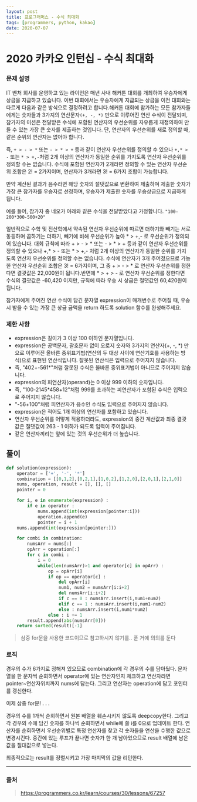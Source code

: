 ```yaml
---
layout: post
title: 프로그래머스 - 수식 최대화
tags: [programmers, python, kakao]
date: 2020-07-07
---
```


# 2020 카카오 인턴십 - 수식 최대화

### 문제 설명

IT 벤처 회사를 운영하고 있는 라이언은 매년 사내 해커톤 대회를 개최하여 우승자에게 상금을 지급하고 있습니다.
이번 대회에서는 우승자에게 지급되는 상금을 이전 대회와는 다르게 다음과 같은 방식으로 결정하려고 합니다.해커톤 대회에 참가하는 모든 참가자들에게는 숫자들과 3가지의 연산문자`(+, -, *)` 만으로 이루어진 연산 수식이 전달되며, 참가자의 미션은 전달받은 수식에 포함된 연산자의 우선순위를 자유롭게 재정의하여 만들 수 있는 가장 큰 숫자를 제출하는 것입니다.
단, 연산자의 우선순위를 새로 정의할 때, 같은 순위의 연산자는 없어야 합니다.

즉, `+ > - > *` 또는 `- > * > +` 등과 같이 연산자 우선순위를 정의할 수 있으나 `+,* > -` 또는 `* > +,-`처럼 2개 이상의 연산자가 동일한 순위를 가지도록 연산자 우선순위를 정의할 수는 없습니다. 
수식에 포함된 연산자가 2개라면 정의할 수 있는 연산자 우선순위 조합은 2! = 2가지이며, 연산자가 3개라면 3! = 6가지 조합이 가능합니다.

만약 계산된 결과가 음수라면 해당 숫자의 절댓값으로 변환하여 제출하며 제출한 숫자가 가장 큰 참가자를 우승자로 선정하며, 우승자가 제출한 숫자를 우승상금으로 지급하게 됩니다.

예를 들어, 참가자 중 네오가 아래와 같은 수식을 전달받았다고 가정합니다.
`"100-200*300-500+20"`

일반적으로 수학 및 전산학에서 약속된 연산자 우선순위에 따르면 더하기와 빼기는 서로 동등하며 곱하기는 더하기, 빼기에 비해 우선순위가 높아 * > +,- 로 우선순위가 정의되어 있습니다. 대회 규칙에 따라 + > - > * 또는 - > * > + 등과 같이 연산자 우선순위를 정의할 수 있으나 +,* > - 또는 * > +,- 처럼 2개 이상의 연산자가 동일한 순위를 가지도록 연산자 우선순위를 정의할 수는 없습니다. 수식에 연산자가 3개 주어졌으므로 가능한 연산자 우선순위 조합은 3! = 6가지이며, 그 중 + > - > * 로 연산자 우선순위를 정한다면 결괏값은 22,000원이 됩니다.반면에 * > + > - 로 연산자 우선순위를 정한다면 수식의 결괏값은 -60,420 이지만, 규칙에 따라 우승 시 상금은 절댓값인 60,420원이 됩니다.

참가자에게 주어진 연산 수식이 담긴 문자열 expression이 매개변수로 주어질 때, 우승 시 받을 수 있는 가장 큰 상금 금액을 return 하도록 solution 함수를 완성해주세요.

### 제한 사항

- expression은 길이가 3 이상 100 이하인 문자열입니다.
- expression은 공백문자, 괄호문자 없이 오로지 숫자와 3가지의 연산자(+, -, *) 만으로 이루어진 올바른 중위표기법(연산의 두 대상 사이에 연산기호를 사용하는 방식)으로 표현된 연산식입니다. 잘못된 연산식은 입력으로 주어지지 않습니다.
 - 즉, "402+-561*"처럼 잘못된 수식은 올바른 중위표기법이 아니므로 주어지지 않습니다.
- expression의 피연산자(operand)는 0 이상 999 이하의 숫자입니다.
 - 즉, "100-2145*458+12"처럼 999를 초과하는 피연산자가 포함된 수식은 입력으로 주어지지 않습니다.
 - "-56+100"처럼 피연산자가 음수인 수식도 입력으로 주어지지 않습니다.
- expression은 적어도 1개 이상의 연산자를 포함하고 있습니다.
- 연산자 우선순위를 어떻게 적용하더라도, expression의 중간 계산값과 최종 결괏값은 절댓값이 263 - 1 이하가 되도록 입력이 주어집니다.
- 같은 연산자끼리는 앞에 있는 것의 우선순위가 더 높습니다.
 
## 풀이

```python
def solution(expression):
    operator = ['+', '-', '*']
    combination = [[0,1,2],[0,2,1],[1,0,2],[1,2,0],[2,0,1],[2,1,0]]
    nums, operation, result = [], [], []
    pointer = 0

    for i, e in enumerate(expression) :
        if e in operator :
            nums.append(int(expression[pointer:i]))
            operation.append(e)
            pointer = i + 1
    nums.append(int(expression[pointer:]))

    for combi in combination:
        numsArr = nums[:]
        opArr = operation[:]
        for c in combi :
            i = 0
            while(len(numsArr)>1 and operator[c] in opArr) :
                op = opArr[i]
                if op == operator[c] :
                    del opArr[i]
                    num1, num2 = numsArr[i:i+2]
                    del numsArr[i:i+2]
                    if c == 0 : numsArr.insert(i,num1+num2)
                    elif c == 1 : numsArr.insert(i,num1-num2)
                    else : numsArr.insert(i,num1*num2)
                else : i += 1
        result.append(abs(numsArr[0]))
    return sorted(result)[-1]
```

> 삼중 for문을 사용한 코드이므로 참고하시지 않기를.. 푼 거에 의의를 둔다

### 로직

경우의 수가 6가지로 정해져 있으므로 combination에 각 경우의 수를 담아뒀다.
문자열을 한 문자씩 순회하면서 operator에 있는 연산자인지 체크하고 연산자라면 pointer~연산자위치까지 nums에 담는다.
그리고 연산자는 operation에 담고 포인터를 갱신한다.

이제 삼중 for문! . . .

경우의 수를 1개씩 순회하면서 원본 배열을 훼손시키지 않도록 deepcopy한다.
그리고 각 경우의 수에 담긴 숫자를 하나씩 순회하면서 while에 쓸 i를 0으로 업데이트 한다.
연산자를 순회하면서 우선순위별로 특정 연산자를 찾고 각 숫자들을 연산을 수행한 값으로 변경시킨다.
중간에 있는 루프가 끝나면 숫자가 한 개 남아있으므로 result 배열에 남은 값을 절대값으로 넣는다.

최종적으로는 result를 정렬시키고 가장 마지막의 값을 리턴한다.

---

### 출처

> https://programmers.co.kr/learn/courses/30/lessons/67257